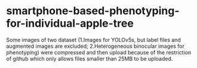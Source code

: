# smartphone-based-phenotyping-for-individual-apple-tree
Some images of two dataset (1.Images for YOLOv5s, but label files and augmented images are excluded; 2.Heterogeneous binocular images for phenotyping)  were compressed and then upload because of the restriction of github which only allows files smaller than 25MB to be uploaded.
